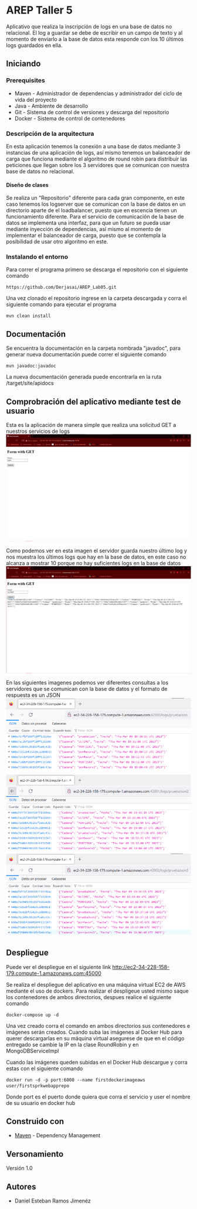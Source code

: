 # AREP Taller 5

Aplicativo que realiza la inscripción de logs en una base de datos no relacional. El log a guardar se debe de escribir en un campo de texto y al momento de enviarlo a la base de datos esta responde con los 10 últimos logs guardados en ella.

## Iniciando

### Prerequisites

- Maven - Administrador de dependencias y administrador del ciclo de vida del proyecto
- Java - Ambiente de desarrollo
- Git - Sistema de control de versiones y descarga del repositorio
- Docker - Sistema de control de contenedores

### Descripción de la arquitectura

En esta aplicación tenemos la conexión a una base de datos mediante 3 instancias de una aplicación de logs, así mismo tenemos un balanceador de carga que funciona mediante el algoritmo de round robin para distribuir las peticiones que llegan sobre los 3 servidores que se comunican con nuestra base de datos no relacional.

#### Diseño de clases
Se realiza un "Repositorio" diferente para cada gran componente, en este caso tenemos los logserver que se comunican con la base de datos en un directorio aparte de el loadbalancer, puesto que en escencia tienen un funcionamiento diferente.
Para el servicio de comunicación de la base de datos se implementa una interfaz, para que un futuro se pueda usar mediante inyección de dependencias, así mismo al momento de implementar el balanceador de carga, puesto que se contempla la posibilidad de usar otro algoritmo en este.

### Instalando el entorno

Para correr el programa primero se descarga el repositorio con el siguiente comando
```
https://github.com/Derjasai/AREP_Lab05.git
```

Una vez clonado el repositorio ingrese en la carpeta descargada y corra el siguiente comando para ejecutar el programa

```
mvn clean install
```

## Documentación
Se encuentra la documentación en la carpeta nombrada "javadoc", para generar nueva documentación puede correr el siguiente comando
```
mvn javadoc:javadoc
```
La nueva documentación generada puede encontrarla en la ruta /target/site/apidocs

## Comprobración del aplicativo mediante test de usuario

Esta es la aplicación de manera simple que realiza una solicitud GET a nuestros servicios de logs
![img.png](imgs/img.png)

Como podemos ver en esta imagen el servidor guarda nuestro último log y nos muestra los últimos logs que hay en la base de datos, en este caso no alcanza a mostrar 10 porque no hay suficientes logs en la base de datos
![img_1.png](imgs/img_1.png)

En las siguientes imagenes podemos ver diferentes consultas a los servidores que se comunican con la base de datos y el formato de respuesta es un JSON
![img_2.png](imgs/img_2.png)
![img_3.png](imgs/img_3.png)
![img_4.png](imgs/img_4.png)

## Despliegue

Puede ver el despliegue en el siguiente link http://ec2-34-228-158-179.compute-1.amazonaws.com:45000

Se realiza el despliegue del aplicativo en una máquina virtual EC2 de AWS mediante el uso de dockers.
Para realizar el despligeue usted mismo saque los contenedores de ambos directorios, despues realice el siguiente comando
```
docker-compose up -d
```
Una vez creado corra el comando en ambos directorios sus contenedores e imágenes serán creados.
Cuando suba las imágenes al Docker Hub para querer descargarlas en su máquina virtual asegurese de que en el código entregado se cambie la IP en la clase RoundRobin y en MongoDBServiceImpl

Cuando las imágenes queden subidas en el Docker Hub descargue y corra estas con el siguiente comando
```
docker run -d -p port:6000 --name firstdockerimageaws user/firstsprkwebapprepo
```
Donde port es el puerto donde quiera que corra el servicio y user el nombre de su usuario en docker hub
## Construido con

* [Maven](https://maven.apache.org/) - Dependency Management

## Versonamiento

Versión 1.0

## Autores

* Daniel Esteban Ramos Jimenéz